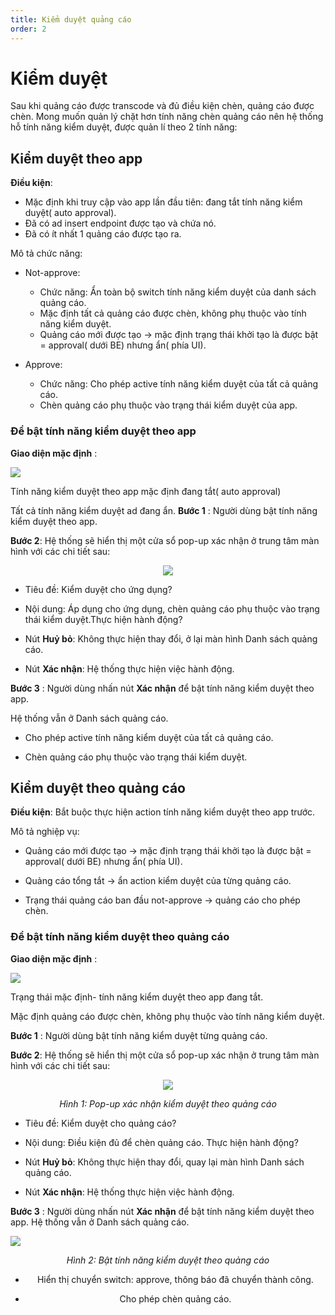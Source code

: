 ```yaml
---
title: Kiểm duyệt quảng cáo
order: 2
---
```


# Kiểm duyệt

Sau khi quảng cáo được transcode và đủ điều kiện chèn, quảng cáo được chèn. Mong muốn quản lý chặt hơn tính năng chèn quảng cáo nên hệ thống hỗ tính năng kiểm duyệt, được quản lí theo 2 tính năng:

## Kiểm duyệt theo app

**Điều kiện**:

- Mặc định khi truy cập vào app lần đầu tiên: đang tắt tính năng kiểm duyệt( auto approval).
- Đã có ad insert endpoint được tạo và chứa nó.
- Đã có ít nhất 1 quảng cáo được tạo ra.

Mô tả chức năng:

- Not-approve:

  - Chức năng: Ẩn toàn bộ switch tính năng kiểm duyệt của danh sách quảng cáo.
  - Mặc định tất cả quảng cáo được chèn, không phụ thuộc vào tính năng kiểm duyệt.
  - Quảng cáo mới được tạo →  mặc định trạng thái khởi tạo là được bật = approval( dưới BE) nhưng ẩn( phía UI).

- Approve:
  - Chức năng: Cho phép active tính năng kiểm duyệt của tất cả quảng cáo.
  - Chèn quảng cáo phụ thuộc vào trạng thái kiểm duyệt của app.

### Để bật tính năng kiểm duyệt theo app

**Giao diện mặc định** :

![](/images/dai/list-ad-default-off.png)

Tính năng kiểm duyệt theo app mặc định đang tắt( auto approval)

Tất cả tính năng kiểm duyệt ad đang ẩn.
**Bước 1** :  Người dùng bật tính năng kiểm duyệt theo app.

**Bước 2**: Hệ thống sẽ hiển thị một cửa sổ pop-up xác nhận ở trung tâm màn hình với các chi tiết sau:

<center>

![](/images/dai/pop-up-confirm-approval-app.png)

</center>

- Tiêu đề: Kiểm duyệt cho ứng dụng?

- Nội dung: Áp dụng cho ứng dụng, chèn quảng cáo phụ thuộc vào trạng thái kiểm duyệt.Thực hiện hành động?

- Nút **Huỷ bỏ**: Không thực hiện thay đổi, ở lại màn hình Danh sách quảng cáo.

- Nút **Xác nhận**: Hệ thống thực hiện việc hành động.

**Bước 3** : Người dùng nhấn nút **Xác nhận** để bật tính năng kiểm duyệt theo app.

Hệ thống vẫn ở Danh sách quảng cáo.

- Cho phép active tính năng kiểm duyệt của tất cả quảng cáo.

- Chèn quảng cáo phụ thuộc vào trạng thái kiểm duyệt.

## Kiểm duyệt theo quảng cáo

**Điều kiện**: Bắt buộc thực hiện action tính năng kiểm duyệt theo app trước.

Mô tả nghiệp vụ:

- Quảng cáo mới được tạo → mặc định trạng thái khởi tạo là được bật = approval( dưới BE) nhưng ẩn( phía UI).

- Quảng cáo tổng tắt → ẩn action kiểm duyệt của từng quảng cáo.

- Trạng thái quảng cáo ban đầu not-approve → quảng cáo cho phép chèn.

### Để bật tính năng kiểm duyệt theo quảng cáo

**Giao diện mặc định** :

![](/images/dai/list-ad-default-off.png)

Trạng thái mặc định- tính năng kiểm duyệt theo app đang tắt.

Mặc định quảng cáo được chèn, không phụ thuộc vào tính năng kiểm duyệt.

**Bước 1** :  Người dùng bật tính năng kiểm duyệt từng quảng cáo.

**Bước 2**: Hệ thống sẽ hiển thị một cửa sổ pop-up xác nhận ở trung tâm màn hình với các chi tiết sau:

<center>

![](/images/dai/pop-up-confirm-approval-ad.png)

_Hình 1: Pop-up xác nhận kiểm duyệt theo quảng cáo_

</center>

- Tiêu đề: Kiểm duyệt cho quảng cáo?

- Nội dung: Điều kiện đủ để chèn quảng cáo. Thực hiện hành động?

- Nút **Huỷ bỏ**: Không thực hiện thay đổi, quay lại màn hình Danh sách quảng cáo.

- Nút **Xác nhận**: Hệ thống thực hiện việc hành động.

**Bước 3** : Người dùng nhấn nút **Xác nhận** để bật tính năng kiểm duyệt theo app.
Hệ thống vẫn ở Danh sách quảng cáo.

![](/images/dai/list-ad-approval.png)

<center>

_Hình 2: Bật tính năng kiểm duyệt theo quảng cáo_

  

- Hiển thị chuyển switch: approve, thông báo đã chuyển thành công.

- Cho phép chèn quảng cáo.
